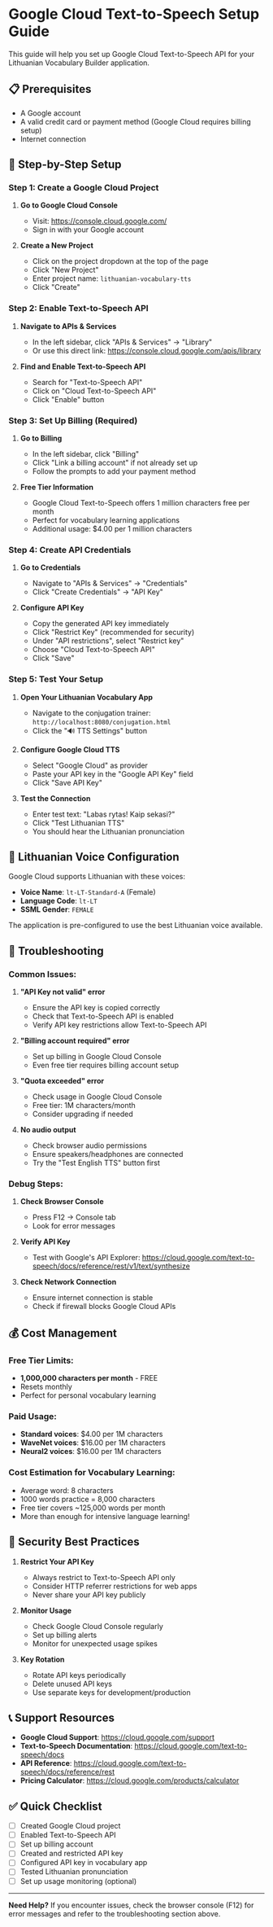 # Google Cloud Text-to-Speech Setup Guide

This guide will help you set up Google Cloud Text-to-Speech API for your Lithuanian Vocabulary Builder application.

## 📋 Prerequisites

- A Google account
- A valid credit card or payment method (Google Cloud requires billing setup)
- Internet connection

## 🚀 Step-by-Step Setup

### Step 1: Create a Google Cloud Project

1. **Go to Google Cloud Console**
   - Visit: https://console.cloud.google.com/
   - Sign in with your Google account

2. **Create a New Project**
   - Click on the project dropdown at the top of the page
   - Click "New Project"
   - Enter project name: `lithuanian-vocabulary-tts`
   - Click "Create"

### Step 2: Enable Text-to-Speech API

1. **Navigate to APIs & Services**
   - In the left sidebar, click "APIs & Services" → "Library"
   - Or use this direct link: https://console.cloud.google.com/apis/library

2. **Find and Enable Text-to-Speech API**
   - Search for "Text-to-Speech API"
   - Click on "Cloud Text-to-Speech API"
   - Click "Enable" button

### Step 3: Set Up Billing (Required)

1. **Go to Billing**
   - In the left sidebar, click "Billing"
   - Click "Link a billing account" if not already set up
   - Follow the prompts to add your payment method

2. **Free Tier Information**
   - Google Cloud Text-to-Speech offers 1 million characters free per month
   - Perfect for vocabulary learning applications
   - Additional usage: $4.00 per 1 million characters

### Step 4: Create API Credentials

1. **Go to Credentials**
   - Navigate to "APIs & Services" → "Credentials"
   - Click "Create Credentials" → "API Key"

2. **Configure API Key**
   - Copy the generated API key immediately
   - Click "Restrict Key" (recommended for security)
   - Under "API restrictions", select "Restrict key"
   - Choose "Cloud Text-to-Speech API"
   - Click "Save"

### Step 5: Test Your Setup

1. **Open Your Lithuanian Vocabulary App**
   - Navigate to the conjugation trainer: `http://localhost:8080/conjugation.html`
   - Click the "🔊 TTS Settings" button

2. **Configure Google Cloud TTS**
   - Select "Google Cloud" as provider
   - Paste your API key in the "Google API Key" field
   - Click "Save API Key"

3. **Test the Connection**
   - Enter test text: "Labas rytas! Kaip sekasi?"
   - Click "Test Lithuanian TTS"
   - You should hear the Lithuanian pronunciation

## 🎯 Lithuanian Voice Configuration

Google Cloud supports Lithuanian with these voices:

- **Voice Name**: `lt-LT-Standard-A` (Female)
- **Language Code**: `lt-LT`
- **SSML Gender**: `FEMALE`

The application is pre-configured to use the best Lithuanian voice available.

## 🔧 Troubleshooting

### Common Issues:

1. **"API Key not valid" error**
   - Ensure the API key is copied correctly
   - Check that Text-to-Speech API is enabled
   - Verify API key restrictions allow Text-to-Speech API

2. **"Billing account required" error**
   - Set up billing in Google Cloud Console
   - Even free tier requires billing account setup

3. **"Quota exceeded" error**
   - Check usage in Google Cloud Console
   - Free tier: 1M characters/month
   - Consider upgrading if needed

4. **No audio output**
   - Check browser audio permissions
   - Ensure speakers/headphones are connected
   - Try the "Test English TTS" button first

### Debug Steps:

1. **Check Browser Console**
   - Press F12 → Console tab
   - Look for error messages

2. **Verify API Key**
   - Test with Google's API Explorer: https://cloud.google.com/text-to-speech/docs/reference/rest/v1/text/synthesize

3. **Check Network Connection**
   - Ensure internet connection is stable
   - Check if firewall blocks Google Cloud APIs

## 💰 Cost Management

### Free Tier Limits:
- **1,000,000 characters per month** - FREE
- Resets monthly
- Perfect for personal vocabulary learning

### Paid Usage:
- **Standard voices**: $4.00 per 1M characters
- **WaveNet voices**: $16.00 per 1M characters
- **Neural2 voices**: $16.00 per 1M characters

### Cost Estimation for Vocabulary Learning:
- Average word: 8 characters
- 1000 words practice = 8,000 characters
- Free tier covers ~125,000 words per month
- More than enough for intensive language learning!

## 🔐 Security Best Practices

1. **Restrict Your API Key**
   - Always restrict to Text-to-Speech API only
   - Consider HTTP referrer restrictions for web apps
   - Never share your API key publicly

2. **Monitor Usage**
   - Check Google Cloud Console regularly
   - Set up billing alerts
   - Monitor for unexpected usage spikes

3. **Key Rotation**
   - Rotate API keys periodically
   - Delete unused API keys
   - Use separate keys for development/production

## 📞 Support Resources

- **Google Cloud Support**: https://cloud.google.com/support
- **Text-to-Speech Documentation**: https://cloud.google.com/text-to-speech/docs
- **API Reference**: https://cloud.google.com/text-to-speech/docs/reference/rest
- **Pricing Calculator**: https://cloud.google.com/products/calculator

## ✅ Quick Checklist

- [ ] Created Google Cloud project
- [ ] Enabled Text-to-Speech API
- [ ] Set up billing account
- [ ] Created and restricted API key
- [ ] Configured API key in vocabulary app
- [ ] Tested Lithuanian pronunciation
- [ ] Set up usage monitoring (optional)

---

**Need Help?** If you encounter issues, check the browser console (F12) for error messages and refer to the troubleshooting section above.